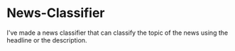 # News-Classifier
I've made a news classifier that can classify the topic of the news using the headline or the description.
